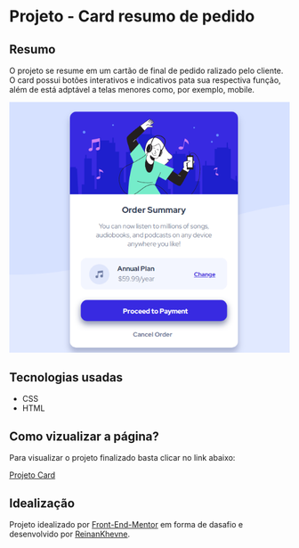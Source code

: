 #  Projeto - Card resumo de pedido

## Resumo

O projeto se resume em um cartão de final de pedido ralizado pelo cliente. O card possui botões interativos e indicativos pata sua respectiva função, além de está adptável a telas menores como, por exemplo, mobile. 


<img src="images/Card.png" alt="Card de final do pedido">


## Tecnologias usadas

* CSS
* HTML


## Como vizualizar a página?

Para visualizar o projeto finalizado basta clicar no link abaixo:



<a href="https://reinankhevne.github.io/Projeto-Card/">Projeto Card</a>


## Idealização

Projeto idealizado por <a href="https://frontendmentor.io/">Front-End-Mentor</a> em forma de dasafio e desenvolvido por <a href="https://github.com/ReinanKhevne">ReinanKhevne</a>. 



